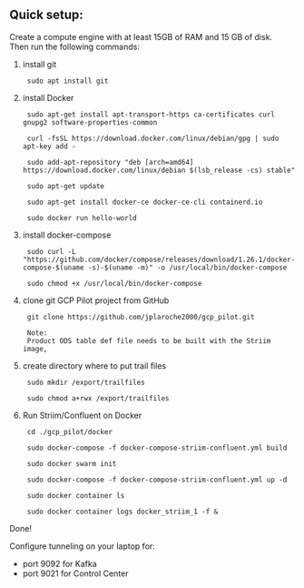 
Quick setup:
------------

Create a compute engine with at least 15GB of RAM and 15 GB of disk.  
Then run the following commands:


1. install git

        sudo apt install git

2. install Docker

        sudo apt-get install apt-transport-https ca-certificates curl gnupg2 software-properties-common 
    
        curl -fsSL https://download.docker.com/linux/debian/gpg | sudo apt-key add -

        sudo add-apt-repository "deb [arch=amd64] https://download.docker.com/linux/debian $(lsb_release -cs) stable"

        sudo apt-get update

        sudo apt-get install docker-ce docker-ce-cli containerd.io

        sudo docker run hello-world   

3. install docker-compose   
   
        sudo curl -L "https://github.com/docker/compose/releases/download/1.26.1/docker-compose-$(uname -s)-$(uname -m)" -o /usr/local/bin/docker-compose
   	
        sudo chmod +x /usr/local/bin/docker-compose
   	
   
4. clone git GCP Pilot project from GitHub

        git clone https://github.com/jplaroche2000/gcp_pilot.git

        Note:
        Product ODS table def file needs to be built with the Striim image,
	
5. create directory where to put trail files

        sudo mkdir /export/trailfiles
	
        sudo chmod a+rwx /export/trailfiles
	
	
5. Run Striim/Confluent on Docker

        cd ./gcp_pilot/docker
	
        sudo docker-compose -f docker-compose-striim-confluent.yml build
	
        sudo docker swarm init

        sudo docker-compose -f docker-compose-striim-confluent.yml up -d

        sudo docker container ls
	
        sudo docker container logs docker_striim_1 -f &
	

Done!


Configure tunneling on your laptop for:

- port 9092 for Kafka
- port 9021 for Control Center
